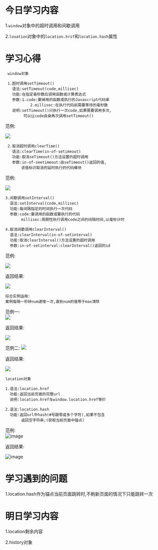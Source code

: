 # 今日学习内容

1.`window`对象中的超时调用和间歇调用

2.`loxation`对象中的`location.hrsf`和`location.hash`属性

# 学习心得
    
     window对象

     1.超时调用setTimeout()
       语法:setTimeout(code,millisec)
       功能:在指定毫秒数后调用函数或计算表达式
       参数:1.code:要掉用的函数或执行的Javascript代码串
               2.millisec:在执行代码前需要等待的毫秒数
       说明:setTimeout()只执行一次code,如果需要调用多次,
            可以让code自身再次调用setTimeout()

范例:       

![](https://graph.baidu.com/resource/1018cfbaea71904fb41ee01555935798.jpg)
     
     2.取消超时调用clearTime()
       语法:clearTime(in-of-setimeout)
       功能:取消seTimeout()方法设置的超时调用
       参数:in-of-seetimeout:由seTimeout()返回的值,
           该值标识取消的延时执行的代码模块
       
范例:

![](https://graph.baidu.com/resource/1013740080f33e71c2ce501555936194.jpg)

    3.间歇调用setInterval()
      语法:setInterval(code,millisec)
      功能:每间隔指定的时间执行一次代码
      参数:code:要调用的函数或要执行的代码
           millisec:周期性执行调用code之间的间隔时间,以毫秒计时
     
    4.取消间歇调用clearInterval()
      语法:clearInterval(in-of-setinterval)
      功能:取消clearInterval()方法设置的超时调用
      参数:in-of-setinterval:clearInterval()返回的id
 
范例:

![](https://graph.baidu.com/resource/101758209d4ef64adaa8b01555936925.jpg)      

返回结果:

![](https://graph.baidu.com/resource/101aaf1dee8bac22b058001555936970.jpg)
  
    综合实例运用:
    案例每隔一秒钟num递增一次,直到num的值等于max清除
 
范例一:   
![](https://graph.baidu.com/resource/1011782f2f0c0b6ce05e301555937142.jpg)    

返回结果:

![](https://graph.baidu.com/resource/101d02fff66c8abe47ec701555937205.jpg)

范例二:
![](https://graph.baidu.com/resource/101ae080cd3538ae8657b01555937280.jpg)

返回结果:

![](https://graph.baidu.com/resource/101b63f51a29d441fcefe01555937408.jpg)

    location对象
   
    1.语法:location.href
      功能:返回当前页面的完整url
      说明:location.href与window.location.href等价
      
    2.语法:location.hash
      功能:返回url中hash(#号跟零或多个字符),如果不包含
           返回空字符串;(获取当前页面中锚点)

范例:      
![image](https://graph.baidu.com/resource/10147de95d07d6897f06001555937819.jpg) 

返回结果:

![image](https://graph.baidu.com/resource/101ef2f2dfe8ddacea82001555938071.jpg)

# 学习遇到的问题

1.location.hash作为锚点当前页面跳转时,不刷新页面的情况下只能跳转一次

# 明日学习内容

1.location剩余内容

2.history对象